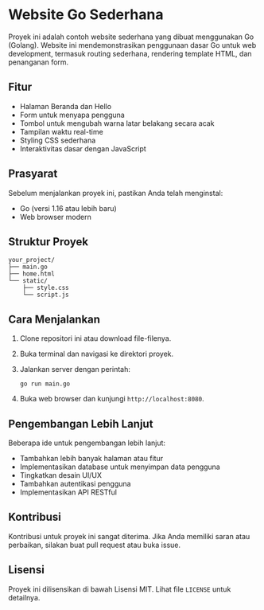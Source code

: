 # Website Go Sederhana

Proyek ini adalah contoh website sederhana yang dibuat menggunakan Go (Golang). Website ini mendemonstrasikan penggunaan dasar Go untuk web development, termasuk routing sederhana, rendering template HTML, dan penanganan form.

## Fitur

- Halaman Beranda dan Hello
- Form untuk menyapa pengguna
- Tombol untuk mengubah warna latar belakang secara acak
- Tampilan waktu real-time
- Styling CSS sederhana
- Interaktivitas dasar dengan JavaScript

## Prasyarat

Sebelum menjalankan proyek ini, pastikan Anda telah menginstal:

- Go (versi 1.16 atau lebih baru)
- Web browser modern

## Struktur Proyek

```
your_project/
├── main.go
├── home.html
└── static/
    ├── style.css
    └── script.js
```

## Cara Menjalankan

1. Clone repositori ini atau download file-filenya.

2. Buka terminal dan navigasi ke direktori proyek.

3. Jalankan server dengan perintah:
   ```
   go run main.go
   ```

4. Buka web browser dan kunjungi `http://localhost:8080`.

## Pengembangan Lebih Lanjut

Beberapa ide untuk pengembangan lebih lanjut:

- Tambahkan lebih banyak halaman atau fitur
- Implementasikan database untuk menyimpan data pengguna
- Tingkatkan desain UI/UX
- Tambahkan autentikasi pengguna
- Implementasikan API RESTful

## Kontribusi

Kontribusi untuk proyek ini sangat diterima. Jika Anda memiliki saran atau perbaikan, silakan buat pull request atau buka issue.

## Lisensi

Proyek ini dilisensikan di bawah Lisensi MIT. Lihat file `LICENSE` untuk detailnya.
